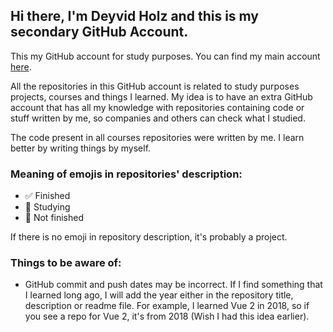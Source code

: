 ## Hi there, I'm Deyvid Holz and this is my secondary GitHub Account.

This my GitHub account for study purposes. You can find my main account [here](https://github.com/deyvidholz).

All the repositories in this GitHub account is related to study purposes projects, courses and things I learned. My idea is to have an extra GitHub account that has all my knowledge with repositories containing code or stuff written by me, so companies and others can check what I studied.

The code present in all courses repositories were written by me. I learn better by writing things by myself.

### Meaning of emojis in repositories' description:
- ✅ Finished
- 🚧 Studying
- 🔐 Not finished

If there is no emoji in repository description, it's probably a project.


### Things to be aware of:

- GitHub commit and push dates may be incorrect. If I find something that I learned long ago, I will add the year either in the repository title, description or readme file. For example, I learned Vue 2 in 2018, so if you see a repo for Vue 2, it's from 2018 (Wish I had this idea earlier).

<!--
**dholz22/dholz22** is a ✨ _special_ ✨ repository because its `README.md` (this file) appears on your GitHub profile.

Here are some ideas to get you started:

- 🔭 I’m currently working on ...
- 🌱 I’m currently learning ...
- 👯 I’m looking to collaborate on ...
- 🤔 I’m looking for help with ...
- 💬 Ask me about ...
- 📫 How to reach me: ...
- 😄 Pronouns: ...
- ⚡ Fun fact: ...
-->
